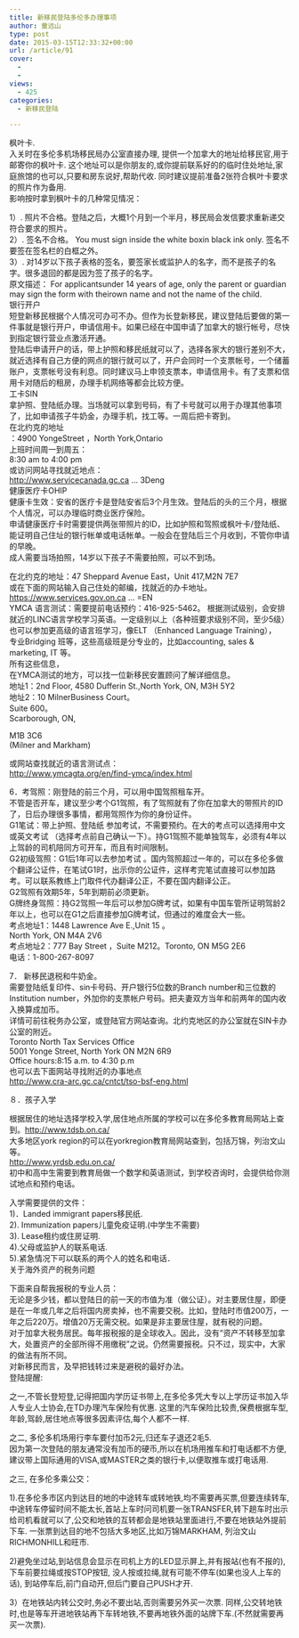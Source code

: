```yaml
---
title: 新移民登陆多伦多办理事项
author: 童远山
type: post
date: 2015-03-15T12:33:32+00:00
url: /article/91
cover:
  - 
  - 
views:
  - 425
categories:
  - 新移民登陆

---
```

枫叶卡.  
入关时在多伦多机场移民局办公室直接办理, 提供一个加拿大的地址给移民官,用于邮寄你的枫叶卡. 这个地址可以是你朋友的,或你提前联系好的的临时住处地址,家庭旅馆的也可以,只要和房东说好,帮助代收. 同时建议提前准备2张符合枫叶卡要求的照片作为备用.  
影响按时拿到枫叶卡的几种常见情况：

1）. 照片不合格。登陆之后，大概1个月到一个半月，移民局会发信要求重新递交符合要求的照片。  
2）. 签名不合格。 You must sign inside the white boxin black ink only. 签名不要签在签名栏的白框之外。  
3）. 对14岁以下孩子表格的签名，要签家长或监护人的名字，而不是孩子的名字。很多退回的都是因为签了孩子的名字。  
原文描述： For applicantsunder 14 years of age, only the parent or guardian may sign the form with theirown name and not the name of the child.  
银行开户  
短登新移民根据个人情况可办可不办。但作为长登新移民，建议登陆后要做的第一件事就是银行开户，申请信用卡。如果已经在中国申请了加拿大的银行帐号，尽快到指定银行营业点激活开通。  
登陆后申请开户的话，带上护照和移民纸就可以了，选择各家大的银行差别不大，就近选择有自己方便的网点的银行就可以了，开户会同时一个支票帐号，一个储蓄账户，支票帐号没有利息。同时建议马上申领支票本，申请信用卡。有了支票和信用卡对随后的租房，办理手机网络等都会比较方便。  
工卡SIN  
拿护照、登陆纸办理。当场就可以拿到号码，有了卡号就可以用于办理其他事项了，比如申请孩子牛奶金，办理手机，找工等。一周后把卡寄到。  
在北约克的地址  
：4900 YongeStreet ，North York,Ontario  
上班时间周一到周五：  
8:30 am to 4:00 pm  
或访问网站寻找就近地点：  
<a href="http://www.servicecanada.gc.ca/" target="_blank">http://www.servicecanada.gc.ca</a> &#8230; 3Deng  
健康医疗卡OHIP  
健康卡生效：安省的医疗卡是登陆安省后3个月生效。登陆后的头的三个月，根据个人情况，可以办理临时商业医疗保险。  
申请健康医疗卡时需要提供两张带照片的ID，比如护照和驾照或枫叶卡/登陆纸、能证明自己住址的银行帐单或电话帐单。一般会在登陆后三个月收到，不管你申请的早晚。  
成人需要当场拍照，14岁以下孩子不需要拍照，可以不到场。

在北约克的地址：47 Sheppard Avenue East，Unit 417,M2N 7E7  
或在下面的网站输入自己住处的邮编，找就近的办卡地址。  
<a href="https://www.services.gov.on.ca/" target="_blank">https://www.services.gov.on.ca</a> &#8230; =EN  
YMCA 语言测试：需要提前电话预约：416-925-5462。 根据测试级别，会安排就近的LINC语言学校学习英语。一定级别以上（各种班要求级别不同，至少5级）也可以参加更高级的语言班学习，像ELT （Enhanced Language Training），  
专业Bridging 班等，这些高级班是分专业的，比如accounting, sales & marketing, IT 等。  
所有这些信息，  
在YMCA测试的地方，可以找一位新移民安置顾问了解详细信息。  
地址1：2nd Floor, 4580 Dufferin St.,North York, ON, M3H 5Y2  
地址2：10 MilnerBusiness Court。  
Suite 600。  
Scarborough, ON,

M1B 3C6  
(Milner and Markham)

或网站查找就近的语言测试点：  
<a href="http://www.ymcagta.org/en/find-ymca/index.html" target="_blank">http://www.ymcagta.org/en/find-ymca/index.html</a>

6．考驾照：刚登陆的前三个月，可以用中国驾照租车开。  
不管是否开车，建议至少考个G1驾照，有了驾照就有了你在加拿大的带照片的ID了，日后办理很多事情，都用驾照作为你的身份证件。  
G1笔试：带上护照、登陆纸 参加考试，不需要预约。在大的考点可以选择用中文或英文考试 （选择考点前自己确认一下）。持G1驾照不能单独驾车，必须有4年以上驾龄的司机陪同方可开车，而且有时间限制。  
G2初级驾照：G1后1年可以去参加考试 。国内驾照超过一年的，可以在多伦多做个翻译公证件，在笔试G1时，出示你的公证件，这样考完笔试直接可以参加路考。可以联系教练上门取件代办翻译公正，不要在国内翻译公正。  
G2驾照有效期5年，5年到期前必须更新。  
G牌终身驾照：持G2驾照一年后可以参加G牌考试，如果有中国车管所证明驾龄2年以上，也可以在G1之后直接参加G牌考试，但通过的难度会大一些。  
考点地址1：1448 Lawrence Ave E.,Unit 15 。  
North York, ON M4A 2V6  
考点地址2：777 Bay Street ，Suite M212。Toronto, ON M5G 2E6  
电话：1-800-267-8097

7． 新移民退税和牛奶金。  
需要登陆纸复印件、sin卡号码、开户银行5位数的Branch number和三位数的Institution number，外加你的支票帐户号码。把夫妻双方当年和前两年的国内收入换算成加币。  
详情可前往税务办公室，或登陆官方网站查询。北约克地区的办公室就在SIN卡办公室的附近。  
Toronto North Tax Services Office  
5001 Yonge Street, North York ON M2N 6R9  
Office hours:8:15 a.m. to 4:30 p.m  
也可以去下面网站寻找附近的办事地点  
<a href="http://www.cra-arc.gc.ca/cntct/tso-bsf-eng.html" target="_blank">http://www.cra-arc.gc.ca/cntct/tso-bsf-eng.html</a>

８．孩子入学

根据居住的地址选择学校入学,居住地点所属的学校可以在多伦多教育局网站上查到。http://www.tdsb.on.ca/  
大多地区york region的可以在yorkregion教育局网站查到，包括万锦，列治文山等。  
<a href="http://www.yrdsb.edu.on.ca/" target="_blank">http://www.yrdsb.edu.on.ca/</a>  
初中和高中生需要到教育局做一个数学和英语测试，到学校咨询时，会提供给你测试地点和预约电话。

入学需要提供的文件：  
1)．Landed immigrant papers移民纸.  
2). Immunization papers儿童免疫证明.(中学生不需要)  
3). Lease租约或住房证明.  
4).父母或监护人的联系电话.  
5).紧急情况下可以联系的两个人的姓名和电话．  
关于海外资产的税务问题

下面来自帮我报税的专业人员：  
无论是多少钱，都以登陆日的前一天的市值为准（做公证）。对主要居住屋，即便是在一年或几年之后将国内房卖掉，也不需要交税。比如，登陆时市值200万，一年之后220万。增值20万无需交税。如果是非主要居住屋，就有税的问题。  
对于加拿大税务居民。每年报税报的是全球收入。因此，没有“资产不转移至加拿大，处置资产的全部所得不用缴税”之说。仍然需要报税。只不过，现实中，大家的做法有所不同。  
对新移民而言，及早把钱转过来是避税的最好办法。  
登陆提醒:

之一,不管长登短登,记得把国内学历证书带上,在多伦多凭大专以上学历证书加入华人专业人士协会,在TD办理汽车保险有优惠. 这里的汽车保险比较贵,保费根据车型,年龄,驾龄,居住地点等很多因素评估,每个人都不一样.

之二, 多伦多机场用行李车要付加币2元,归还车子退还2毛5.  
因为第一次登陆的朋友通常没有加币的硬币,所以在机场用推车和打电话都不方便,建议带上国际通用的VISA,或MASTER之类的银行卡,以便取推车或打电话用.

之三, 在多伦多乘公交：

1).在多伦多市区内到达目的地的中途转车或转地铁,均不需要再买票,但要连续转车,中途转车停留时间不能太长,首站上车时问司机要一张TRANSFER,转下趟车时出示给司机看就可以了,公交和地铁的互转都会是地铁站里面进行,不要在地铁站外提前下车. 一张票到达目的地不包括大多地区,比如万锦MARKHAM, 列治文山RICHMONHILL和旺市.

2)避免坐过站,到站信息会显示在司机上方的LED显示屏上,并有报站(也有不报的),下车前要拉绳或按STOP按钮, 没人按或拉绳,就有可能不停车(如果也没人上车的话), 到站停车后,前门自动开,但后门要自己PUSH才开.

3）在地铁站内转公交时,务必不要出站,否则需要另外买一次票. 同样,公交转地铁时,也是等车开进地铁站再下车转地铁,不要再地铁外面的站牌下车.(不然就需要再买一次票).